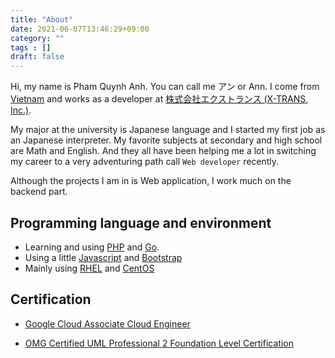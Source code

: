 ```yaml
---
title: "About"
date: 2021-06-07T13:46:29+09:00
category: ""
tags : []
draft: false
---
```


Hi, my name is Pham Quynh Anh. You can call me アン or Ann. I come from [Vietnam](https://www.google.com/maps/place/Vi%E1%BB%87t+Nam/@15.6284667,96.8659379,5z/data=!3m1!4b1!4m5!3m4!1s0x31157a4d736a1e5f:0xb03bb0c9e2fe62be!8m2!3d14.51978!4d108.1933594?hl=vi-VN) and works as a developer at [株式会社エクストランス (X-TRANS, Inc.)](https://x-trans.jp/).

My major at the university is Japanese language and I started my first job as an Japanese interpreter. My favorite subjects at secondary and high school are Math and English. And they all have been helping me a lot in switching my career to a very adventuring path call `Web developer` recently.

Although the projects I am in is Web application, I work much on the backend part.

## Programming language and environment

- Learning and using [PHP](https://www.php.net/) and [Go](https://golang.org/).
- Using a little [Javascript](https://developer.mozilla.org/en-US/docs/Web/JavaScript) and [Bootstrap](https://getbootstrap.com/)
- Mainly using [RHEL](https://www.redhat.com/en/technologies/linux-platforms/enterprise-linux) and [CentOS](https://www.centos.org/)

## Certification

- [Google Cloud Associate Cloud Engineer](https://www.credential.net/1b6fc6d0-b6ed-4a98-8681-b12108fa20a1?key=b6ac34bc5811bda132233f73a0b8ca24d707cb25704ee14c530635567420fe8b)

- [OMG Certified UML Professional 2 Foundation Level Certification](https://www.omg.org/cgi-bin/certdetails.cgi?file=686748-uml-ocup2-foundation.jpg)



